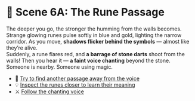 # 🔮 Scene 6A: The Rune Passage
The deeper you go, the stronger the humming from the walls becomes. Strange glowing runes pulse softly in blue and gold, lighting the narrow corridor. As you move, **shadows flicker behind the symbols** — almost like they’re alive.  
Suddenly, a rune flares red, and **a barrage of stone darts** shoot from the walls! Then you hear it — **a faint voice chanting** beyond the stone. Someone is nearby. Someone using magic.  
- 🏃 [Try to find another passage away from the voice](./F-scene6b.md)
- 💡 [Inspect the runes closer to learn their meaning](./F-scene7c.md)
- ⚔️ [Follow the chanting voice](./F-scene6b.md)  
